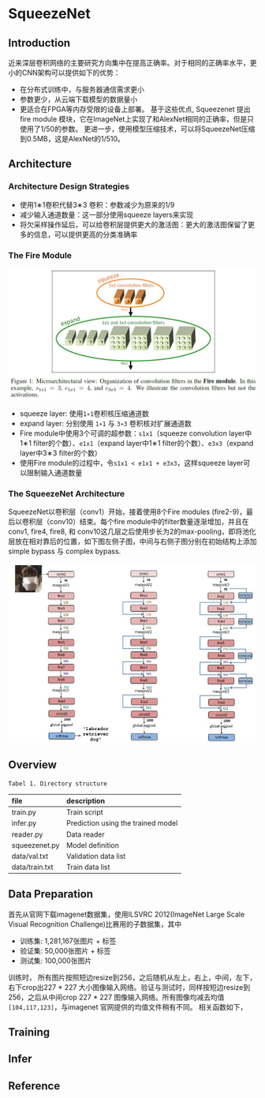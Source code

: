 SqueezeNet
===========
Introduction
-----------
近来深层卷积网络的主要研究方向集中在提高正确率。对于相同的正确率水平，更小的CNN架构可以提供如下的优势： 
* 在分布式训练中，与服务器通信需求更小 
* 参数更少，从云端下载模型的数据量小 
* 更适合在FPGA等内存受限的设备上部署。 
基于这些优点, Squeezenet 提出fire module 模块，它在ImageNet上实现了和AlexNet相同的正确率，但是只使用了1/50的参数。
更进一步，使用模型压缩技术，可以将SqueezeNet压缩到0.5MB，这是AlexNet的1/510。

Architecture
-----------
### Architecture Design Strategies
  * 使用1∗1卷积代替3∗3 卷积：参数减少为原来的1/9 
  * 减少输入通道数量：这一部分使用squeeze layers来实现 
  * 将欠采样操作延后，可以给卷积层提供更大的激活图：更大的激活图保留了更多的信息，可以提供更高的分类准确率
### The Fire Module
![](https://github.com/Panxj/SqueezeNet/raw/master/images/fire_module.jpg)
  * squeeze layer: 使用`1∗1`卷积核压缩通道数
  * expand layer: 分别使用 `1∗1` 与 `3∗3` 卷积核对扩展通道数
  * Fire module中使用3个可调的超参数：`s1x1`（squeeze convolution layer中1∗1 filter的个数）、`e1x1`（expand layer中1∗1 filter的个数）、`e3x3`（expand layer中3∗3 filter的个数）
  * 使用Fire module的过程中，令`s1x1 < e1x1 + e3x3`，这样squeeze layer可以限制输入通道数量

### The SqueezeNet Architecture
SqueezeNet以卷积层（conv1）开始，接着使用8个Fire modules (fire2-9)，最后以卷积层（conv10）结束。每个fire module中的filter数量逐渐增加，并且在conv1, fire4, fire8, 和 conv10这几层之后使用步长为2的max-pooling，即将池化层放在相对靠后的位置，如下图左侧子图，中间与右侧子图分别在初始结构上添加
simple bypass 与 complex bypass.

![](https://github.com/Panxj/SqueezeNet/raw/master/images/architecture.jpg)

Overview
-----------
    Tabel 1. Directory structure
|file | description|
|:--- |:---|
train.py | Train script
infer.py | Prediction using the trained model
reader.py| Data reader
squeezenet.py| Model definition
data/val.txt|Validation data list
data/train.txt| Train data list

Data Preparation
-----------
首先从官网下载imagenet数据集，使用ILSVRC 2012(ImageNet Large Scale Visual Recognition Challenge)比赛用的子数据集，其中<br>
* 训练集: 1,281,167张图片 + 标签
* 验证集: 50,000张图片 + 标签
* 测试集: 100,000张图片

训练时， 所有图片按照短边resize到256，之后随机从左上，右上，中间，左下，右下crop出227 * 227 大小图像输入网络。验证与测试时，同样按短边resize到256，之后从中间crop 227 * 227 图像输入网络。所有图像均减去均值`[104,117,123]`，与imagenet 官网提供的均值文件稍有不同。
相关函数如下，

Training
-----------
Infer
-----------
Reference
-----------
